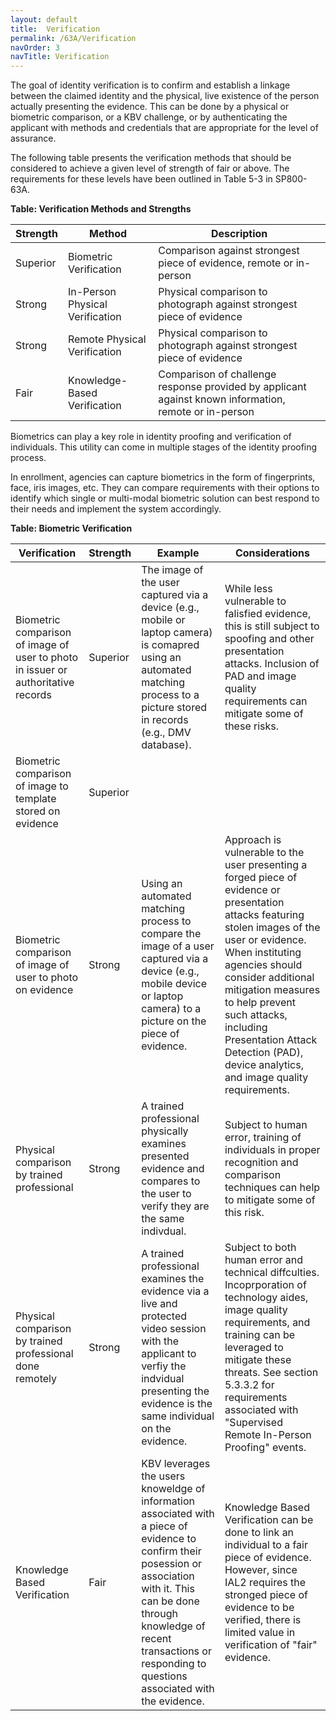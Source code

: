 ```yaml
---
layout: default
title:  Verification
permalink: /63A/Verification
navOrder: 3  
navTitle: Verification  
---
```

The goal of identity verification is to confirm and establish a linkage between the claimed identity and the physical, live existence of the person actually presenting the evidence. This can be done by a physical or biometric comparison, or a KBV challenge, or by authenticating the applicant with methods and credentials that are appropriate for the level of assurance.

The following table presents the verification methods that should be considered to achieve a given level of strength of fair or above. The requirements for these levels have been outlined in Table 5-3 in SP800-63A.

**Table: Verification Methods and Strengths**

| **Strength** | **Method** | **Description** |
| --- | --- | --- |
| Superior | Biometric Verification | Comparison against strongest piece of evidence, remote or in-person |
| Strong | In-Person Physical Verification | Physical comparison to photograph against strongest piece of evidence |
| Strong | Remote Physical Verification | Physical comparison to photograph against strongest piece of evidence |
| Fair | Knowledge-Based Verification | Comparison of challenge response provided by applicant against known information, remote or in-person |

Biometrics can play a key role in identity proofing and verification of individuals. This utility can come in multiple stages of the identity proofing process.

In enrollment, agencies can capture biometrics in the form of fingerprints, face, iris images, etc. They can compare requirements with their options to identify which single or multi-modal biometric solution can best respond to their needs and implement the system accordingly.

**Table: Biometric Verification**

| Verification  | Strength | Example | Considerations |
| --- | --- | --- | --- |
| Biometric comparison of image of user to photo in issuer or authoritative records | Superior | The image of the user captured via a device (e.g., mobile or laptop camera) is comapred using an automated matching process to a picture stored in records (e.g., DMV database). | While less vulnerable to falisfied evidence, this is still subject to spoofing and other presentation attacks. Inclusion of PAD and image quality requirements can mitigate some of these risks. |
| Biometric comparison of image to template stored on evidence | Superior |  |  |
| Biometric comparison of image of user to photo on evidence | Strong | Using an automated matching process to compare the image of a user captured via a device (e.g., mobile device or laptop camera) to a picture on the piece of evidence.   | Approach is vulnerable to the user presenting a forged piece of evidence or presentation attacks featuring stolen images of the user or evidence. When instituting agencies should consider additional mitigation measures to help prevent such attacks, including Presentation Attack Detection (PAD), device analytics, and image quality requirements.  |
| Physical comparison by trained professional | Strong | A trained professional physically examines presented evidence and compares to the user to verify they are the same indivdual.  | Subject to human error, training of individuals in proper recognition and comparison techniques can help to mitigate some of this risk.  |
| Physical comparison by trained professional done remotely | Strong | A trained professional examines the evidence via a live and protected video session with the applicant to verfiy the indvidual presenting the evidence is the same individual on the evidence.  | Subject to both human error and technical diffculties. Incoprporation of technology aides, image quality requirements, and training can be leveraged to mitigate these threats. See section 5.3.3.2 for requirements associated with "Supervised Remote In-Person Proofing" events. |
| Knowledge Based Verification  | Fair | KBV leverages the users knoweldge of information associated with a piece of evidence to confirm their posession or association with it. This can be done through knowledge of recent transactions or responding to questions associated with the evidence.  | Knowledge Based Verification can be done to link an individual to a fair piece of evidence. However, since IAL2 requires the stronged piece of evidence to be verified, there is limited value in verification of "fair" evidence. |


